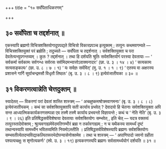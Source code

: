 +++
title = "१० सर्वोपेताधिकरणम्"

+++

## ३० सर्वोपेता च तद्दर्शनात् ॥

एकस्यापि ब्रह्मणो विचित्रशक्तियोगादुपपद्यते विचित्रो विकारप्रपञ्च इत्युक्तम् ; तत्पुनः कथमवगम्यते — विचित्रशक्तियुक्तं परं ब्रह्मेति ; तदुच्यते — सर्वोपेता च तद्दर्शनात् । सर्वशक्तियुक्ता च परा देवतेत्यभ्युपगन्तव्यम् । कुतः ? तद्दर्शनात् । तथा हि दर्शयति श्रुतिः सर्वशक्तियोगं परस्या देवतायाः — ‘ सर्वकर्मा सर्वकामः सर्वगन्धः सर्वरसः सर्वमिदमभ्यात्तोऽवाक्यनादरः’ (छा. उ. ३ । १४ । ४) ‘ सत्यकामः सत्यसङ्कल्पः’ (छा. उ. ८ । ७ । १) ‘ यः सर्वज्ञः सर्ववित्’ (मु. उ. १ । १ । ९) ‘ एतस्य वा अक्षरस्य प्रशासने गार्गि सूर्याचन्द्रमसौ विधृतौ तिष्ठतः’ (बृ. उ. ३ । ८ । ९) इत्येवंजातीयका ॥ ३० ॥

## ३१ विकरणत्वान्नेति चेत्तदुक्तम् ॥

स्यादेतत् — विकरणां परां देवतां शास्ति शास्त्रम् — ‘ अचक्षुष्कमश्रोत्रमवागमनाः’ (बृ. उ. ३ । ८ । ८) इत्येवंजातीयकम् । कथं सा सर्वशक्तियुक्तापि सती कार्याय प्रभवेत् ? देवादयो हि चेतनाः सर्वशक्तियुक्ता अपि सन्त आध्यात्मिककार्यकरणसम्पन्ना एव तस्मै तस्मै कार्याय प्रभवन्तो विज्ञायन्ते ; कथं च ‘ नेति नेति’ (बृ. उ. ३ । ९ । २६) इति प्रतिषिद्धसर्वविशेषाया देवतायाः सर्वशक्तियोगः सम्भवेत् , इति चेत् — यदत्र वक्तव्यं तत्पुरस्तादेवोक्तम् ; श्रुत्यवगाह्यमेवेदमतिगम्भीरं ब्रह्म न तर्कावगाह्यम् ; न च यथैकस्य सामर्थ्यं दृष्टं तथान्यस्यापि सामर्थ्येन भवितव्यमिति नियमोऽस्तीति । प्रतिषिद्धसर्वविशेषस्यापि ब्रह्मणः सर्वशक्तियोगः सम्भवतीत्येतदप्यविद्याकल्पितरूपभेदोपन्यासेनोक्तमेव । तथा च शास्त्रम् — ‘ अपाणिपादो जवनो ग्रहीता पश्यत्यचक्षुः स शृणोत्यकर्णः’ (श्वे. उ. ३ । १९) इत्यकरणस्यपि ब्रह्मणः सर्वसामर्थ्ययोगं दर्शयति ॥ ३१ ॥

